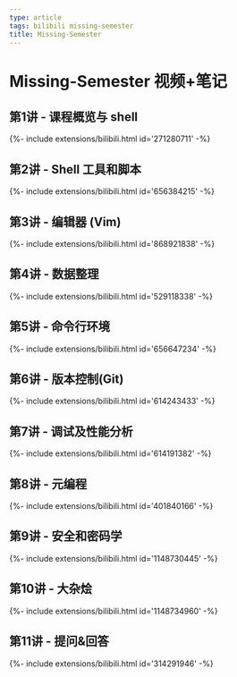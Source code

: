 ```yaml
---
type: article
tags: bilibili missing-semester
title: Missing-Semester
---
```


# Missing-Semester 视频+笔记

## 第1讲 - 课程概览与 shell

<div>{%- include extensions/bilibili.html id='271280711' -%}</div>

## 第2讲 - Shell 工具和脚本

<div>{%- include extensions/bilibili.html id='656384215' -%}</div>

## 第3讲 - 编辑器 (Vim)

<div>{%- include extensions/bilibili.html id='868921838' -%}</div>

## 第4讲 - 数据整理

<div>{%- include extensions/bilibili.html id='529118338' -%}</div>

## 第5讲 - 命令行环境

<div>{%- include extensions/bilibili.html id='656647234' -%}</div>

## 第6讲 - 版本控制(Git)

<div>{%- include extensions/bilibili.html id='614243433' -%}</div>

## 第7讲 - 调试及性能分析

<div>{%- include extensions/bilibili.html id='614191382' -%}</div>

## 第8讲 - 元编程

<div>{%- include extensions/bilibili.html id='401840166' -%}</div>

## 第9讲 - 安全和密码学

<div>{%- include extensions/bilibili.html id='1148730445' -%}</div>

## 第10讲 - 大杂烩

<div>{%- include extensions/bilibili.html id='1148734960' -%}</div>

## 第11讲 - 提问&回答

<div>{%- include extensions/bilibili.html id='314291946' -%}</div>